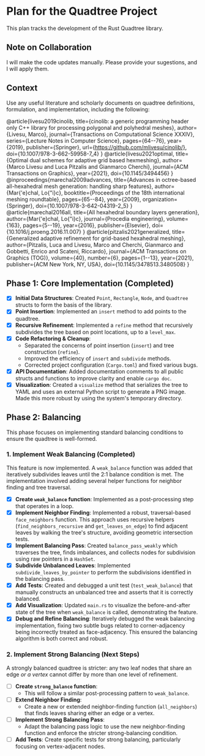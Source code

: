 # Plan for the Quadtree Project

This plan tracks the development of the Rust Quadtree library.

## Note on Collaboration

I will make the code updates manually.  Please provide your sugestions, and I will apply them.

## Context

Use any useful literature and scholarly documents on quadtree definitions, formulation, and implementation, including the following:

@article{livesu2019cinolib,
  title={cinolib: a generic programming header only C++ library for processing polygonal and polyhedral meshes},
  author={Livesu, Marco},
  journal={Transactions on Computational Science XXXIV},
  series={Lecture Notes in Computer Science},
  pages={64--76},
  year={2019},
  publisher={Springer},
  url={https://github.com/mlivesu/cinolib/},
  doi={10.1007/978-3-662-59958-7_4}
}
@article{livesu2021optimal,
  title={Optimal dual schemes for adaptive grid based hexmeshing},
  author={Marco Livesu and Luca Pitzalis and Gianmarco Cherchi},
  journal={ACM Transactions on Graphics},
  year={2021},
  doi={10.1145/3494456}
}
@inproceedings{marechal2009advances,
  title={Advances in octree-based all-hexahedral mesh generation: handling sharp features},
  author={Mar{\'e}chal, Lo{\"i}c},
  booktitle={Proceedings of the 18th international meshing roundtable},
  pages={65--84},
  year={2009},
  organization={Springer},
  doi={10.1007/978-3-642-04319-2_5}
}
@article{marechal2016all,
  title={All hexahedral boundary layers generation},
  author={Mar{\'e}chal, Lo{\"i}c},
  journal={Procedia engineering},
  volume={163},
  pages={5--19},
  year={2016},
  publisher={Elsevier},
  doi={10.1016/j.proeng.2016.11.007}
}
@article{pitzalis2021generalized,
  title={Generalized adaptive refinement for grid-based hexahedral meshing},
  author={Pitzalis, Luca and Livesu, Marco and Cherchi, Gianmarco and Gobbetti, Enrico and Scateni, Riccardo},
  journal={ACM Transactions on Graphics (TOG)},
  volume={40},
  number={6},
  pages={1--13},
  year={2021},
  publisher={ACM New York, NY, USA},
  doi={10.1145/3478513.3480508}
}

## Phase 1: Core Implementation (Completed)

- [x] **Initial Data Structures**: Created `Point`, `Rectangle`, `Node`, and `Quadtree` structs to form the basis of the library.
- [x] **Point Insertion**: Implemented an `insert` method to add points to the quadtree.
- [x] **Recursive Refinement**: Implemented a `refine` method that recursively subdivides the tree based on point locations, up to a `level_max`.
- [x] **Code Refactoring & Cleanup**:
    - Separated the concerns of point insertion (`insert`) and tree construction (`refine`).
    - Improved the efficiency of `insert` and `subdivide` methods.
    - Corrected project configuration (`Cargo.toml`) and fixed various bugs.
- [x] **API Documentation**: Added documentation comments to all public structs and functions to improve clarity and enable `cargo doc`.
- [x] **Visualization**: Created a `visualize` method that serializes the tree to YAML and uses an external Python script to generate a PNG image. Made this more robust by using the system's temporary directory.

## Phase 2: Balancing

This phase focuses on implementing standard balancing conditions to ensure the quadtree is well-formed.

### 1. Implement Weak Balancing (Completed)

This feature is now implemented. A `weak_balance` function was added that iteratively subdivides leaves until the 2:1 balance condition is met. The implementation involved adding several helper functions for neighbor finding and tree traversal.

- [x] **Create `weak_balance` function**: Implemented as a post-processing step that operates in a loop.
- [x] **Implement Neighbor Finding**: Implemented a robust, traversal-based `face_neighbors` function. This approach uses recursive helpers (`find_neighbors_recursive` and `get_leaves_on_edge`) to find adjacent leaves by walking the tree's structure, avoiding geometric intersection tests.
- [x] **Implement Balancing Pass**: Created `balance_pass_weakly` which traverses the tree, finds imbalances, and collects nodes for subdivision using raw pointers in a `HashSet`.
- [x] **Subdivide Unbalanced Leaves**: Implemented `subdivide_leaves_by_pointer` to perform the subdivisions identified in the balancing pass.
- [x] **Add Tests**: Created and debugged a unit test (`test_weak_balance`) that manually constructs an unbalanced tree and asserts that it is correctly balanced.
- [x] **Add Visualization**: Updated `main.rs` to visualize the before-and-after state of the tree when `weak_balance` is called, demonstrating the feature.
- [x] **Debug and Refine Balancing**: Iteratively debugged the weak balancing implementation, fixing two subtle bugs related to corner-adjacency being incorrectly treated as face-adjacency. This ensured the balancing algorithm is both correct and robust.

### 2. Implement Strong Balancing (Next Steps)

A strongly balanced quadtree is stricter: any two leaf nodes that share an edge *or a vertex* cannot differ by more than one level of refinement.

- [ ] **Create `strong_balance` function**:
    - This will follow a similar post-processing pattern to `weak_balance`.
- [ ] **Extend Neighbor Finding**:
    - Create a new or extended neighbor-finding function (`all_neighbors`) that finds leaves sharing either an edge or a vertex.
- [ ] **Implement Strong Balancing Pass**:
    - Adapt the balancing pass logic to use the new neighbor-finding function and enforce the stricter strong-balancing condition.
- [ ] **Add Tests**: Create specific tests for strong balancing, particularly focusing on vertex-adjacent nodes.
